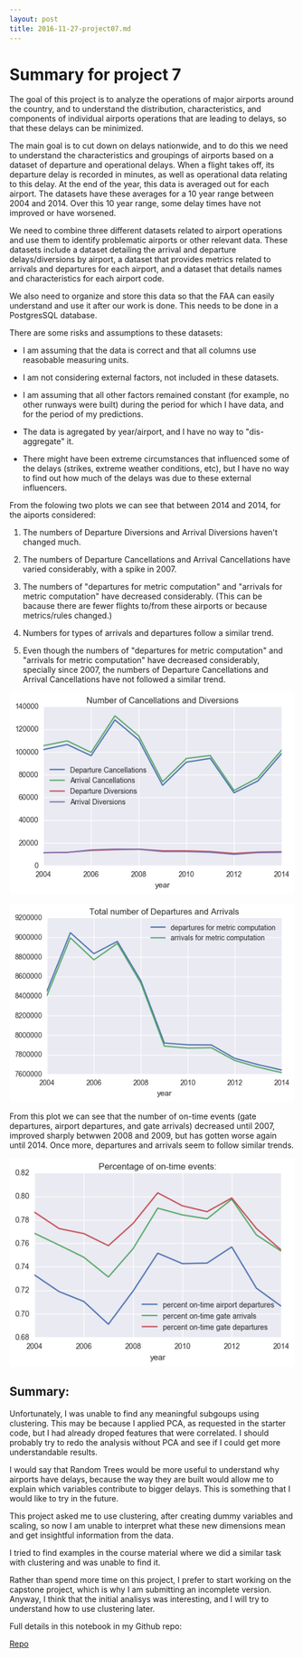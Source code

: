 ```yaml
---
layout: post
title: 2016-11-27-project07.md
---
```


# Summary for project 7

The goal of this project is to analyze the operations of major airports around the country, and to understand the distribution, characteristics, and components of individual airports operations that are leading to delays, so that these delays can be minimized.

The main goal is to cut down on delays nationwide, and to do this we need to understand the characteristics and groupings of airports based on a dataset of departure and operational delays. When a flight takes off, its departure delay is recorded in minutes, as well as operational data relating to this delay. At the end of the year, this data is averaged out for each airport. The datasets have these averages for a 10 year range between 2004 and 2014.
Over this 10 year range, some delay times have not improved or have worsened.

We need to combine three different datasets related to airport operations and use them to identify problematic airports or other relevant data.   These datasets include a dataset detailing the arrival and departure delays/diversions by airport, a dataset that provides metrics related to arrivals and departures for each airport, and a dataset that details names and characteristics for each airport code.

We also need to organize and store this data so that the FAA can easily understand and use it after our work is done.  This needs to be done in a PostgresSQL database.

There are some risks and assumptions to these datasets:

- I am assuming that the data is correct and that all columns use reasobable measuring units.

- I am not considering external factors, not included in these datasets.

- I am assuming that all other factors remained constant (for example, no other runways were built) during the period for which I have data, and for the period of my predictions.

- The data is agregated by year/airport, and I have no way to "dis-aggregate" it.

- There might have been extreme circumstances that influenced some of the delays (strikes, extreme weather conditions, etc), but I have no way to find out how much of the delays was due to these external influencers.


From the folowing two plots we can see that between 2014 and 2014, for the aiports considered:
1. The numbers of Departure Diversions and Arrival Diversions haven't changed much.

2. The numbers of Departure Cancellations and Arrival Cancellations have varied considerably, with a spike in 2007.

3. The numbers of "departures for metric computation" and "arrivals for metric computation" have decreased considerably.  (This can be bacause there are fewer flights to/from these airports or because metrics/rules changed.)

4. Numbers for types of arrivals and departures follow a similar trend.

5. Even though the numbers of "departures for metric computation" and "arrivals for metric computation" have decreased considerably, specially since 2007, the numbers of Departure Cancellations and Arrival Cancellations have not followed a similar trend.


![](../images/2016-11-27-fig-num-cancelations-diversions.png)

![](../images/2016-11-27-fig-num_departures-arrivals.png)

From this plot we can see that the number of on-time events (gate departures, airport departures, and gate arrivals) decreased until 2007, improved sharply betwwen 2008 and 2009, but has gotten worse again until 2014.  Once more, departures and arrivals seem to follow similar trends.

![](../images/2016-11-27-fig-percentage-on-time.png)


## Summary:

Unfortunately, I was unable to find any meaningful subgoups using clustering.  This may be because I applied PCA, as requested in the starter code, but I had already droped features that were correlated.  I should probably try to redo the analysis without PCA and see if I could get more understandable results.

I would say that Random Trees would be more useful to understand why airports have delays, because the way they are built would allow me to explain which variables contribute to bigger delays.  This is something that I would like to try in the future.

This project asked me to use clustering, after creating dummy variables and scaling, so now I am unable to interpret what these new dimensions mean and get insightful information from the data.

I tried to find examples in the course material where we did a similar task with clustering and was unable to find it.

Rather than spend more time on this project, I prefer to start working on the capstone project, which is why I am submitting an incomplete version.  Anyway, I think that the initial analisys was interesting, and I will try to understand how to use clustering later.

Full details in this notebook in my Github repo:

[Repo](https://github.com/acardocacho/DSI_LDN_1_HOMEWORK/blob/master/ana/week07-project/project07.ipynb)
